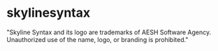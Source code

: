 # skylinesyntax
"Skyline Syntax and its logo are trademarks of AESH Software Agency. Unauthorized use of the name, logo, or branding is prohibited."
